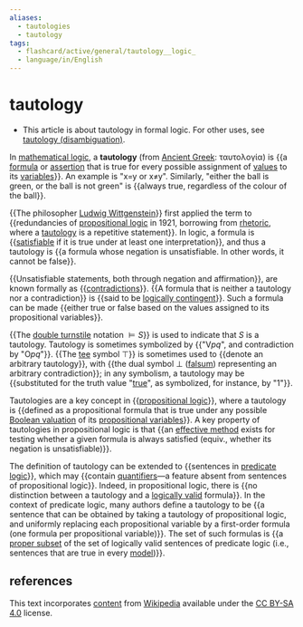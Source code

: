 ```yaml
---
aliases:
  - tautologies
  - tautology 
tags:
  - flashcard/active/general/tautology__logic_
  - language/in/English
---
```


# tautology

- This article is about tautology in formal logic. For other uses, see [tautology (disambiguation)](tautology.md).

In [mathematical logic](mathematical%20logic.md), a __tautology__ (from [Ancient Greek](Ancient%20Greek.md): ταυτολογία) is {{a [formula](well-formed%20formula.md) or [assertion](judgment%20(mathematical%20logic).md) that is true for every possible assignment of [values](truth%20value.md) to its [variables](propositional%20variable.md)}}. An example is "x=y or x≠y". Similarly, "either the ball is green, or the ball is not green" is {{always true, regardless of the colour of the ball}}. <!--SR:!2024-09-26,12,270!2024-10-25,32,290-->

{{The philosopher [Ludwig Wittgenstein](Ludwig%20Wittgenstein.md)}} first applied the term to {{redundancies of [propositional logic](propositional%20calculus.md) in 1921, borrowing from [rhetoric](rhetoric.md), where a [tautology](tautology%20(language).md) is a repetitive statement}}. In logic, a formula is {{[satisfiable](satisfiability.md) if it is true under at least one interpretation}}, and thus a tautology is {{a formula whose negation is unsatisfiable. In other words, it cannot be false}}. <!--SR:!2024-10-26,33,290!2024-10-28,36,270!2024-09-24,10,270!2024-10-01,17,290-->

{{Unsatisfiable statements, both through negation and affirmation}}, are known formally as {{[contradictions](contradiction.md)}}. {{A formula that is neither a tautology nor a contradiction}} is {{said to be [logically contingent](contingency%20(philosophy).md)}}. Such a formula can be made {{either true or false based on the values assigned to its propositional variables}}. <!--SR:!2024-09-24,10,270!2024-09-28,14,290!2024-09-27,13,290!2024-09-28,14,290!2024-09-26,12,270-->

{{The [double turnstile](double%20turnstile.md) notation $\vDash S$}} is used to indicate that _S_ is a tautology. Tautology is sometimes symbolized by {{"V<!-- markdown separator -->_pq_", and contradiction by "O<!-- markdown separator -->_pq_"}}. {{The [tee](tee%20(symbol).md) symbol $\top$}} is sometimes used to {{denote an arbitrary tautology}}, with {{the dual symbol $\bot$ ([falsum](up%20tack.md)) representing an arbitrary contradiction}}; in any symbolism, a tautology may be {{substituted for the truth value "[true](logical%20truth.md)", as symbolized, for instance, by "1"}}. <!--SR:!2024-09-24,10,270!2024-10-24,31,290!2024-09-29,15,290!2024-09-25,11,270!2024-09-29,15,290!2024-09-29,15,290-->

Tautologies are a key concept in {{[propositional logic](propositional%20calculus.md)}}, where a tautology is {{defined as a propositional formula that is true under any possible [Boolean valuation](interpretation%20(logic).md#interpretations%20for%20propositional%20logic) of its [propositional variables](propositional%20variable.md)}}. A key property of tautologies in propositional logic is that {{an [effective method](effective%20method.md) exists for testing whether a given formula is always satisfied (equiv., whether its negation is unsatisfiable)}}. <!--SR:!2024-09-29,15,290!2024-09-24,10,270!2024-09-27,13,290-->

The definition of tautology can be extended to {{sentences in [predicate logic](first-order%20logic.md)}}, which may {{contain [quantifiers](quantifier%20(logic).md)—a feature absent from sentences of propositional logic}}. Indeed, in propositional logic, there is {{no distinction between a tautology and a [logically valid](validity%20(logic).md) formula}}. In the context of predicate logic, many authors define a tautology to be {{a sentence that can be obtained by taking a tautology of propositional logic, and uniformly replacing each propositional variable by a first-order formula (one formula per propositional variable)}}. The set of such formulas is {{a [proper subset](subset.md) of the set of logically valid sentences of predicate logic (i.e., sentences that are true in every [model](structure%20(mathematical%20logic).md))}}. <!--SR:!2024-09-28,14,290!2024-09-27,13,290!2024-10-01,17,290!2024-10-14,22,250!2024-10-02,14,250-->

## references

This text incorporates [content](https://en.wikipedia.org/wiki/tautology_(logic)) from [Wikipedia](Wikipedia.md) available under the [CC BY-SA 4.0](https://creativecommons.org/licenses/by-sa/4.0/) license.

